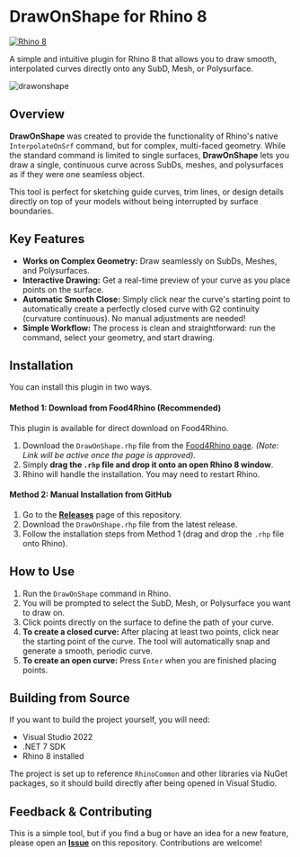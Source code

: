 # DrawOnShape for Rhino 8

[![Rhino 8](https://img.shields.io/badge/Rhino-8-blueviolet?style=for-the-badge)](https://www.rhino3d.com/)

A simple and intuitive plugin for Rhino 8 that allows you to draw smooth, interpolated curves directly onto any SubD, Mesh, or Polysurface.

![drawonshape](https://github.com/user-attachments/assets/9643027c-4ca7-4048-9379-673700ad93fc)

## Overview

**DrawOnShape** was created to provide the functionality of Rhino's native `InterpolateOnSrf` command, but for complex, multi-faced geometry. While the standard command is limited to single surfaces, **DrawOnShape** lets you draw a single, continuous curve across SubDs, meshes, and polysurfaces as if they were one seamless object.

This tool is perfect for sketching guide curves, trim lines, or design details directly on top of your models without being interrupted by surface boundaries.

## Key Features

-   **Works on Complex Geometry:** Draw seamlessly on SubDs, Meshes, and Polysurfaces.
-   **Interactive Drawing:** Get a real-time preview of your curve as you place points on the surface.
-   **Automatic Smooth Close:** Simply click near the curve's starting point to automatically create a perfectly closed curve with G2 continuity (curvature continuous). No manual adjustments are needed!
-   **Simple Workflow:** The process is clean and straightforward: run the command, select your geometry, and start drawing.

## Installation

You can install this plugin in two ways.

#### Method 1: Download from Food4Rhino (Recommended)

This plugin is available for direct download on Food4Rhino.

1.  Download the `DrawOnShape.rhp` file from the [Food4Rhino page](https://www.food4rhino.com/en/app/drawonshape). *(Note: Link will be active once the page is approved).*
2.  Simply **drag the `.rhp` file and drop it onto an open Rhino 8 window**.
3.  Rhino will handle the installation. You may need to restart Rhino.

#### Method 2: Manual Installation from GitHub

1.  Go to the [**Releases**](https://github.com/nachomonereo/DrawOnShape/releases) page of this repository.
2.  Download the `DrawOnShape.rhp` file from the latest release.
3.  Follow the installation steps from Method 1 (drag and drop the `.rhp` file onto Rhino).

## How to Use

1.  Run the `DrawOnShape` command in Rhino.
2.  You will be prompted to select the SubD, Mesh, or Polysurface you want to draw on.
3.  Click points directly on the surface to define the path of your curve.
4.  **To create a closed curve:** After placing at least two points, click near the starting point of the curve. The tool will automatically snap and generate a smooth, periodic curve.
5.  **To create an open curve:** Press `Enter` when you are finished placing points.

## Building from Source

If you want to build the project yourself, you will need:

-   Visual Studio 2022
-   .NET 7 SDK
-   Rhino 8 installed

The project is set up to reference `RhinoCommon` and other libraries via NuGet packages, so it should build directly after being opened in Visual Studio.

## Feedback & Contributing

This is a simple tool, but if you find a bug or have an idea for a new feature, please open an **[Issue](https://github.com/nachomonereo/DrawOnShape/issues)** on this repository. Contributions are welcome!

